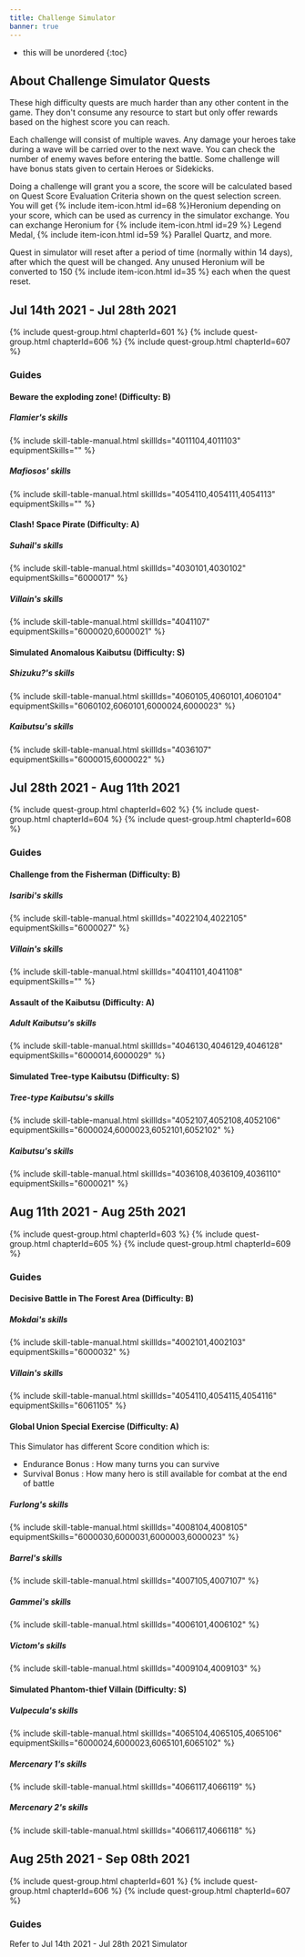 ```yaml
---
title: Challenge Simulator
banner: true
---
```


* this will be unordered
{:toc}

## About Challenge Simulator Quests

These high difficulty quests are much harder than any other content in the game. They don't consume any resource to start but only offer rewards based on the highest score you can reach.

Each challenge will consist of multiple waves. Any damage your heroes take during a wave will be carried over to the next wave. You can check the number of enemy waves before entering the battle. Some challenge will have bonus stats given to certain Heroes or Sidekicks.

Doing a challenge will grant you a score, the score will be calculated based on Quest Score Evaluation Criteria shown on the quest selection screen. You will get {% include item-icon.html id=68 %}Heronium depending on your score, which can be used as currency in the simulator exchange. You can exchange Heronium for {% include item-icon.html id=29 %} Legend Medal, {% include item-icon.html id=59 %} Parallel Quartz, and more.

Quest in simulator will reset after a period of time (normally within 14 days), after which the quest will be changed.  Any unused Heronium will be converted to 150 {% include item-icon.html id=35 %} each when the quest reset.

## Jul 14th 2021 - Jul 28th 2021

{% include quest-group.html chapterId=601 %}
{% include quest-group.html chapterId=606 %}
{% include quest-group.html chapterId=607 %}

### Guides

#### Beware the exploding zone! (Difficulty: B)

##### Flamier's skills

{% include skill-table-manual.html skillIds="4011104,4011103" equipmentSkills="" %}

##### Mafiosos' skills

{% include skill-table-manual.html skillIds="4054110,4054111,4054113" equipmentSkills="" %}

#### Clash! Space Pirate (Difficulty: A)

##### Suhail's skills

{% include skill-table-manual.html skillIds="4030101,4030102" equipmentSkills="6000017" %}

##### Villain's skills

{% include skill-table-manual.html skillIds="4041107" equipmentSkills="6000020,6000021" %}

#### Simulated Anomalous Kaibutsu (Difficulty: S)

##### Shizuku?'s skills

{% include skill-table-manual.html skillIds="4060105,4060101,4060104" equipmentSkills="6060102,6060101,6000024,6000023" %}

##### Kaibutsu's skills

{% include skill-table-manual.html skillIds="4036107" equipmentSkills="6000015,6000022" %}

## Jul 28th 2021 - Aug 11th 2021

{% include quest-group.html chapterId=602 %}
{% include quest-group.html chapterId=604 %}
{% include quest-group.html chapterId=608 %}

### Guides

#### Challenge from the Fisherman (Difficulty: B)

##### Isaribi's skills

{% include skill-table-manual.html skillIds="4022104,4022105" equipmentSkills="6000027" %}

##### Villain's skills

{% include skill-table-manual.html skillIds="4041101,4041108" equipmentSkills="" %}

#### Assault of the Kaibutsu (Difficulty: A)

##### Adult Kaibutsu's skills

{% include skill-table-manual.html skillIds="4046130,4046129,4046128" equipmentSkills="6000014,6000029" %}

#### Simulated Tree-type Kaibutsu (Difficulty: S)

##### Tree-type Kaibutsu's skills

{% include skill-table-manual.html skillIds="4052107,4052108,4052106" equipmentSkills="6000024,6000023,6052101,6052102" %}

##### Kaibutsu's skills

{% include skill-table-manual.html skillIds="4036108,4036109,4036110" equipmentSkills="6000021" %}

## Aug 11th 2021 - Aug 25th 2021

{% include quest-group.html chapterId=603 %}
{% include quest-group.html chapterId=605 %}
{% include quest-group.html chapterId=609 %}

### Guides

#### Decisive Battle in The Forest Area (Difficulty: B)

##### Mokdai's skills

{% include skill-table-manual.html skillIds="4002101,4002103" equipmentSkills="6000032" %}

##### Villain's skills

{% include skill-table-manual.html skillIds="4054110,4054115,4054116" equipmentSkills="6061105" %}

#### Global Union Special Exercise (Difficulty: A)

This Simulator has different Score condition which is:
- Endurance Bonus : How many turns you can survive
- Survival Bonus : How many hero is still available for combat at the end of battle

##### Furlong's skills

{% include skill-table-manual.html skillIds="4008104,4008105" equipmentSkills="6000030,6000031,6000003,6000023" %}

##### Barrel's skills

{% include skill-table-manual.html skillIds="4007105,4007107" %}

##### Gammei's skills

{% include skill-table-manual.html skillIds="4006101,4006102" %}

##### Victom's skills

{% include skill-table-manual.html skillIds="4009104,4009103" %}

#### Simulated Phantom-thief Villain (Difficulty: S)

##### Vulpecula's skills

{% include skill-table-manual.html skillIds="4065104,4065105,4065106" equipmentSkills="6000024,6000023,6065101,6065102" %}

##### Mercenary 1's skills

{% include skill-table-manual.html skillIds="4066117,4066119" %}

##### Mercenary 2's skills

{% include skill-table-manual.html skillIds="4066117,4066118" %}

## Aug 25th 2021 - Sep 08th 2021

{% include quest-group.html chapterId=601 %}
{% include quest-group.html chapterId=606 %}
{% include quest-group.html chapterId=607 %}

### Guides

Refer to Jul 14th 2021 - Jul 28th 2021 Simulator
